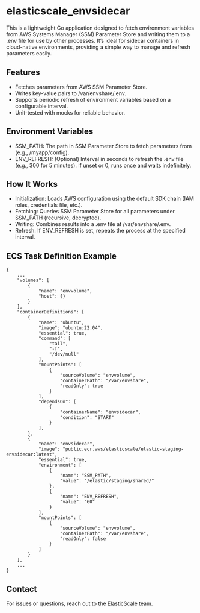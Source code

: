 # elasticscale_envsidecar

This is a lightweight Go application designed to fetch environment variables from AWS Systems Manager (SSM) Parameter Store and writing them to a .env file for use by other processes. It’s ideal for sidecar containers in cloud-native environments, providing a simple way to manage and refresh parameters easily.

## Features
- Fetches parameters from AWS SSM Parameter Store.
- Writes key-value pairs to /var/envshare/.env.
- Supports periodic refresh of environment variables based on a configurable interval.
- Unit-tested with mocks for reliable behavior.

## Environment Variables
- SSM_PATH: The path in SSM Parameter Store to fetch parameters from (e.g., /myapp/config).
- ENV_REFRESH: (Optional) Interval in seconds to refresh the .env file (e.g., 300 for 5 minutes). If unset or 0, runs once and waits indefinitely.

## How It Works
- Initialization: Loads AWS configuration using the default SDK chain (IAM roles, credentials file, etc.).
- Fetching: Queries SSM Parameter Store for all parameters under SSM_PATH (recursive, decrypted).
- Writing: Combines results into a .env file at /var/envshare/.env.
- Refresh: If ENV_REFRESH is set, repeats the process at the specified interval.

## ECS Task Definition Example
```
{
    ...
    "volumes": [
        {
            "name": "envvolume",
            "host": {}
        }
    ],
    "containerDefinitions": [
        {
            "name": "ubuntu",
            "image": "ubuntu:22.04",
            "essential": true,
            "command": [
                "tail",
                "-f",
                "/dev/null"
            ],
            "mountPoints": [
                {
                    "sourceVolume": "envvolume",
                    "containerPath": "/var/envshare",
                    "readOnly": true
                }
            ],
            "dependsOn": [
                {
                    "containerName": "envsidecar",
                    "condition": "START"
                }
            ],
        },
        {
            "name": "envsidecar",
            "image": "public.ecr.aws/elasticscale/elastic-staging-envsidecar:latest",
            "essential": true,
            "environment": [
                {
                    "name": "SSM_PATH",
                    "value": "/elastic/staging/shared/"
                },
                {
                    "name": "ENV_REFRESH",
                    "value": "60"
                }
            ],
            "mountPoints": [
                {
                    "sourceVolume": "envvolume",
                    "containerPath": "/var/envshare",
                    "readOnly": false
                }
            ]
        }
    ],
    ...
}
```

## Contact
For issues or questions, reach out to the ElasticScale team.